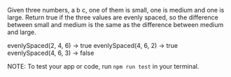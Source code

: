 Given three numbers, a b c, one of them is small, one is medium and one is large. Return true if the three values are evenly spaced, so the difference between small and medium is the same as the difference between medium and large.


evenlySpaced(2, 4, 6) → true
evenlySpaced(4, 6, 2) → true
evenlySpaced(4, 6, 3) → false

NOTE: To test your app or code, run `npm run test` in your terminal.
